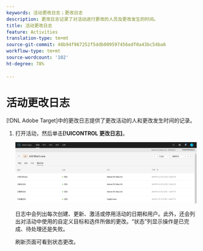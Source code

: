 ```yaml
---
keywords: 活动更改日志；更改日志
description: 更改日志记录了对活动进行更改的人员及更改发生的时间。
title: 活动更改日志
feature: Activities
translation-type: tm+mt
source-git-commit: 48b94f967252f5ddb009597456edf0a43bc54ba6
workflow-type: tm+mt
source-wordcount: '102'
ht-degree: 78%

---
```



# 活动更改日志

[!DNL Adobe Target]中的更改日志提供了更改活动的人和更改发生时间的记录。

1. 打开活动，然后单击&#x200B;**[!UICONTROL 更改日志]**。

   ![活动更改日志](/help/c-activities/assets/change_log.png)

   日志中会列出每次创建、更新、激活或停用活动的日期和用户。此外，还会列出对活动中使用的自定义目标和选件所做的更改。“状态”列显示操作是已完成、待处理还是失败。

   刷新页面可看到状态更改。

